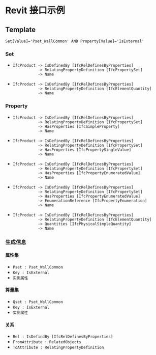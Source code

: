# Revit 接口示例

## Template


    Set[Value]='Pset_WallCommon' AND Property[Value]='IsExternal'


### Set

*     IfcProduct -> IsDefinedBy [IfcRelDefinesByProperties]  
                 -> RelatingPropertyDefinition [IfcPropertySet]  
                 -> Name
*     IfcProduct -> IsDefinedBy [IfcRelDefinesByProperties]  
                 -> RelatingPropertyDefinition [IfcElementQuantity]  
                 -> Name

### Property

*     IfcProduct -> IsDefinedBy [IfcRelDefinesByProperties]  
                 -> RelatingPropertyDefinition [IfcPropertySet]  
                 -> HasProperties [IfcSimpleProperty]  
                 -> Name
*     IfcProduct -> IsDefinedBy [IfcRelDefinesByProperties]  
                 -> RelatingPropertyDefinition [IfcPropertySet]  
                 -> HasProperties [IfcPropertySingleValue]  
                 -> Name
*     IfcProduct -> IsDefinedBy [IfcRelDefinesByProperties]  
                 -> RelatingPropertyDefinition [IfcPropertySet]  
                 -> HasProperties [IfcPropertyEnumeratedValue]  
                 -> Name
*     IfcProduct -> IsDefinedBy [IfcRelDefinesByProperties]  
                 -> RelatingPropertyDefinition [IfcPropertySet]  
                 -> HasProperties [IfcPropertyEnumeratedValue]  
                 -> EnumerationReference [IfcPropertyEnumeration]  
                 -> Name
*     IfcProduct -> IsDefinedBy [IfcRelDefinesByProperties]  
                 -> RelatingPropertyDefinition [IfcElementQuantity]  
                 -> Quantities [IfcPhysicalSimpleQuantity]  
                 -> Name

### 生成信息

#### 属性集

* `Pset : Pset_WallCommon`
* `Key : IsExternal`
* `实例属性`

#### 算量集

* `Qset : Pset_WallCommon`
* `Key : IsExternal`
* `实例属性`

#### 关系

* `Rel : IsDefindBy [IfcRelDefinesByProperties]`
* `FromAttribute : RelatedObjects`
* `ToAttribute : RelatingPropertyDefinition`
